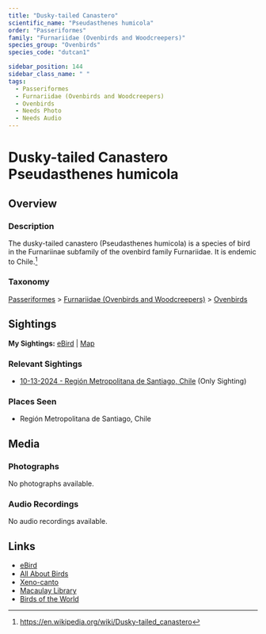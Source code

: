 ```yaml
---
title: "Dusky-tailed Canastero"
scientific_name: "Pseudasthenes humicola"
order: "Passeriformes"
family: "Furnariidae (Ovenbirds and Woodcreepers)"
species_group: "Ovenbirds"
species_code: "dutcan1"

sidebar_position: 144
sidebar_class_name: " "
tags: 
  - Passeriformes
  - Furnariidae (Ovenbirds and Woodcreepers)
  - Ovenbirds
  - Needs Photo
  - Needs Audio
---
```


# Dusky-tailed Canastero <span className='sci_name'>Pseudasthenes humicola</span>

## Overview

### Description
The dusky-tailed canastero (Pseudasthenes humicola) is a species of bird in the Furnariinae subfamily of the ovenbird family Furnariidae. It is endemic to Chile.[^1]

[^1]: https://en.wikipedia.org/wiki/Dusky-tailed_canastero

### Taxonomy
[Passeriformes](/tags/passeriformes) > [Furnariidae (Ovenbirds and Woodcreepers)](/tags/furnariidae-ovenbirds-and-woodcreepers) > [Ovenbirds](/tags/ovenbirds)


## Sightings

**My Sightings:** [eBird](https://ebird.org/lifelist?r=world&time=life&spp=dutcan1) | [Map](/map?species_code=dutcan1)

### Relevant Sightings

* [10-13-2024 - Región Metropolitana de Santiago, Chile](https://ebird.org/checklist/S198994397) (Only Sighting)

### Places Seen

* Región Metropolitana de Santiago, Chile



## Media
### Photographs
No photographs available.

### Audio Recordings
No audio recordings available.

## Links
* [eBird](https://ebird.org/species/dutcan1) 
* [All About Birds](https://www.allaboutbirds.org/guide/dutcan1) 
* [Xeno-canto](https://www.xeno-canto.org/species/pseudasthenes-humicola) 
* [Macaulay Library](https://search.macaulaylibrary.org/catalog?taxonCode=dutcan1&sort=rating_rank_desc)
* [Birds of the World](https://birdsoftheworld.org/bow/species/dutcan1)
